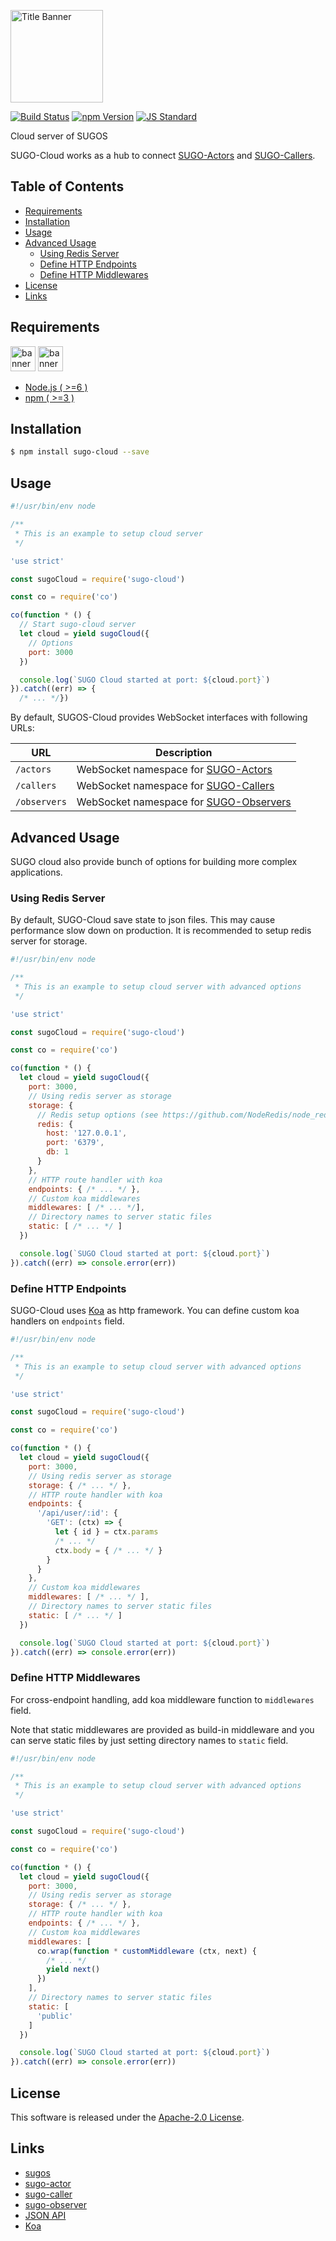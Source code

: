  <img src="assets/images/sugo-cloud-banner.png" alt="Title Banner"
                    height="148"
                    style="height:148px"
/>


<!---
This file is generated by ape-tmpl. Do not update manually.
--->

<!-- Badge Start -->
<a name="badges"></a>

[![Build Status][bd_travis_com_shield_url]][bd_travis_com_url]
[![npm Version][bd_npm_shield_url]][bd_npm_url]
[![JS Standard][bd_standard_shield_url]][bd_standard_url]

[bd_repo_url]: https://github.com/realglobe-Inc/sugo-cloud
[bd_travis_url]: http://travis-ci.org/realglobe-Inc/sugo-cloud
[bd_travis_shield_url]: http://img.shields.io/travis/realglobe-Inc/sugo-cloud.svg?style=flat
[bd_travis_com_url]: http://travis-ci.com/realglobe-Inc/sugo-cloud
[bd_travis_com_shield_url]: https://api.travis-ci.com/realglobe-Inc/sugo-cloud.svg?token=aeFzCpBZebyaRijpCFmm
[bd_license_url]: https://github.com/realglobe-Inc/sugo-cloud/blob/master/LICENSE
[bd_codeclimate_url]: http://codeclimate.com/github/realglobe-Inc/sugo-cloud
[bd_codeclimate_shield_url]: http://img.shields.io/codeclimate/github/realglobe-Inc/sugo-cloud.svg?style=flat
[bd_codeclimate_coverage_shield_url]: http://img.shields.io/codeclimate/coverage/github/realglobe-Inc/sugo-cloud.svg?style=flat
[bd_gemnasium_url]: https://gemnasium.com/realglobe-Inc/sugo-cloud
[bd_gemnasium_shield_url]: https://gemnasium.com/realglobe-Inc/sugo-cloud.svg
[bd_npm_url]: http://www.npmjs.org/package/sugo-cloud
[bd_npm_shield_url]: http://img.shields.io/npm/v/sugo-cloud.svg?style=flat
[bd_standard_url]: http://standardjs.com/
[bd_standard_shield_url]: https://img.shields.io/badge/code%20style-standard-brightgreen.svg

<!-- Badge End -->


<!-- Description Start -->
<a name="description"></a>

Cloud server of SUGOS

<!-- Description End -->


<!-- Overview Start -->
<a name="overview"></a>


SUGO-Cloud works as a hub to connect [SUGO-Actors][sugo_actor_url] and [SUGO-Callers][sugo_caller_url].



<!-- Overview End -->


<!-- Sections Start -->
<a name="sections"></a>

<!-- Section from "doc/guides/00.TOC.md.hbs" Start -->

<a name="section-doc-guides-00-t-o-c-md"></a>

Table of Contents
----------------

- [Requirements](#requirements)
- [Installation](#installation)
- [Usage](#usage)
- [Advanced Usage](#advanced-usage)
  * [Using Redis Server](#using-redis-server)
  * [Define HTTP Endpoints](#define-http-endpoints)
  * [Define HTTP Middlewares](#define-http-middlewares)
- [License](#license)
- [Links](#links)


<!-- Section from "doc/guides/00.TOC.md.hbs" End -->

<!-- Section from "doc/guides/10.Requirements.md.hbs" Start -->

<a name="section-doc-guides-10-requirements-md"></a>

Requirements
-----

<a href="https://nodejs.org">
  <img src="assets/images/nodejs-banner.png"
       alt="banner"
       height="40"
       style="height:40px"
  /></a>
<a href="https://docs.npmjs.com/">
  <img src="assets/images/npm-banner.png"
       alt="banner"
       height="40"
       style="height:40px"
  /></a>

+ [Node.js ( >=6 )][node_download_url]
+ [npm ( >=3 )][npm_url]

[node_download_url]: https://nodejs.org/en/download/
[npm_url]: https://docs.npmjs.com/


<!-- Section from "doc/guides/10.Requirements.md.hbs" End -->

<!-- Section from "doc/guides/21.Installation.md.hbs" Start -->

<a name="section-doc-guides-21-installation-md"></a>

Installation
-----

```bash
$ npm install sugo-cloud --save
```


<!-- Section from "doc/guides/21.Installation.md.hbs" End -->

<!-- Section from "doc/guides/22.Usage.md.hbs" Start -->

<a name="section-doc-guides-22-usage-md"></a>

Usage
---------

```javascript
#!/usr/bin/env node

/**
 * This is an example to setup cloud server
 */

'use strict'

const sugoCloud = require('sugo-cloud')

const co = require('co')

co(function * () {
  // Start sugo-cloud server
  let cloud = yield sugoCloud({
    // Options
    port: 3000
  })

  console.log(`SUGO Cloud started at port: ${cloud.port}`)
}).catch((err) => {
  /* ... */})

```

By default, SUGOS-Cloud provides WebSocket interfaces with following URLs:

| URL | Description |
| --- | ----------- |
| `/actors` | WebSocket namespace for [SUGO-Actors][sugo_actor_url] |
| `/callers` | WebSocket namespace for [SUGO-Callers][sugo_caller_url] |
| `/observers` | WebSocket namespace for [SUGO-Observers][sugo_observer_url] |


<!-- Section from "doc/guides/22.Usage.md.hbs" End -->

<!-- Section from "doc/guides/23.Advanced Usage.md.hbs" Start -->

<a name="section-doc-guides-23-advanced-usage-md"></a>

Advanced Usage
---------

SUGO cloud also provide bunch of options for building more complex applications.

### Using Redis Server

By default, SUGO-Cloud save state to json files. This may cause performance slow down on production.
It is recommended to setup redis server for storage.

```javascript
#!/usr/bin/env node

/**
 * This is an example to setup cloud server with advanced options
 */

'use strict'

const sugoCloud = require('sugo-cloud')

const co = require('co')

co(function * () {
  let cloud = yield sugoCloud({
    port: 3000,
    // Using redis server as storage
    storage: {
      // Redis setup options (see https://github.com/NodeRedis/node_redis)
      redis: {
        host: '127.0.0.1',
        port: '6379',
        db: 1
      }
    },
    // HTTP route handler with koa
    endpoints: { /* ... */ },
    // Custom koa middlewares
    middlewares: [ /* ... */],
    // Directory names to server static files
    static: [ /* ... */ ]
  })

  console.log(`SUGO Cloud started at port: ${cloud.port}`)
}).catch((err) => console.error(err))

```

### Define HTTP Endpoints

SUGO-Cloud uses [Koa][koa_url] as http framework. You can define custom koa handlers on `endpoints` field.

```javascript
#!/usr/bin/env node

/**
 * This is an example to setup cloud server with advanced options
 */

'use strict'

const sugoCloud = require('sugo-cloud')

const co = require('co')

co(function * () {
  let cloud = yield sugoCloud({
    port: 3000,
    // Using redis server as storage
    storage: { /* ... */ },
    // HTTP route handler with koa
    endpoints: {
      '/api/user/:id': {
        'GET': (ctx) => {
          let { id } = ctx.params
          /* ... */
          ctx.body = { /* ... */ }
        }
      }
    },
    // Custom koa middlewares
    middlewares: [ /* ... */ ],
    // Directory names to server static files
    static: [ /* ... */ ]
  })

  console.log(`SUGO Cloud started at port: ${cloud.port}`)
}).catch((err) => console.error(err))

```

### Define HTTP Middlewares

For cross-endpoint handling, add koa middleware function to `middlewares` field.

Note that static middlewares are provided as build-in middleware and you can serve static files by just setting directory names to `static` field.

```javascript
#!/usr/bin/env node

/**
 * This is an example to setup cloud server with advanced options
 */

'use strict'

const sugoCloud = require('sugo-cloud')

const co = require('co')

co(function * () {
  let cloud = yield sugoCloud({
    port: 3000,
    // Using redis server as storage
    storage: { /* ... */ },
    // HTTP route handler with koa
    endpoints: { /* ... */ },
    // Custom koa middlewares
    middlewares: [
      co.wrap(function * customMiddleware (ctx, next) {
        /* ... */
        yield next()
      })
    ],
    // Directory names to server static files
    static: [
      'public'
    ]
  })

  console.log(`SUGO Cloud started at port: ${cloud.port}`)
}).catch((err) => console.error(err))

```


<!-- Section from "doc/guides/23.Advanced Usage.md.hbs" End -->


<!-- Sections Start -->


<!-- LICENSE Start -->
<a name="license"></a>

License
-------
This software is released under the [Apache-2.0 License](https://github.com/realglobe-Inc/sugo-cloud/blob/master/LICENSE).

<!-- LICENSE End -->


<!-- Links Start -->
<a name="links"></a>

Links
------

+ [sugos][sugos_url]
+ [sugo-actor][sugo_actor_url]
+ [sugo-caller][sugo_caller_url]
+ [sugo-observer][sugo_observer_url]
+ [JSON API][json_api_url]
+ [Koa][koa_url]

[sugos_url]: https://github.com/realglobe-Inc/sugos
[sugo_actor_url]: https://github.com/realglobe-Inc/sugo-actor
[sugo_caller_url]: https://github.com/realglobe-Inc/sugo-caller
[sugo_observer_url]: https://github.com/realglobe-Inc/sugo-observer
[json_api_url]: http://jsonapi.org
[koa_url]: https://github.com/koajs/koa

<!-- Links End -->
